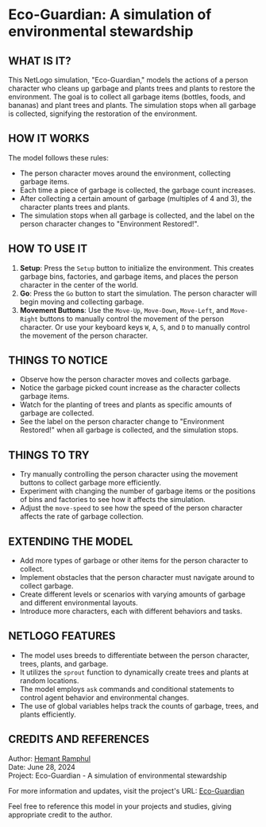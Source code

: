 # Eco-Guardian: A simulation of environmental stewardship

## WHAT IS IT?

This NetLogo simulation, "Eco-Guardian," models the actions of a person character who cleans up garbage and plants trees and plants to restore the environment. The goal is to collect all garbage items (bottles, foods, and bananas) and plant trees and plants. The simulation stops when all garbage is collected, signifying the restoration of the environment.

## HOW IT WORKS

The model follows these rules:
- The person character moves around the environment, collecting garbage items.
- Each time a piece of garbage is collected, the garbage count increases.
- After collecting a certain amount of garbage (multiples of 4 and 3), the character plants trees and plants.
- The simulation stops when all garbage is collected, and the label on the person character changes to "Environment Restored!".

## HOW TO USE IT

1. **Setup**: Press the `Setup` button to initialize the environment. This creates garbage bins, factories, and garbage items, and places the person character in the center of the world.
2. **Go**: Press the `Go` button to start the simulation. The person character will begin moving and collecting garbage.
3. **Movement Buttons**: Use the `Move-Up`, `Move-Down`, `Move-Left`, and `Move-Right` buttons to manually control the movement of the person character. Or use your keyboard keys `W`, `A`, `S`, and `D` to manually control the movement of the person character.

## THINGS TO NOTICE

- Observe how the person character moves and collects garbage.
- Notice the garbage picked count increase as the character collects garbage items.
- Watch for the planting of trees and plants as specific amounts of garbage are collected.
- See the label on the person character change to "Environment Restored!" when all garbage is collected, and the simulation stops.

## THINGS TO TRY

- Try manually controlling the person character using the movement buttons to collect garbage more efficiently.
- Experiment with changing the number of garbage items or the positions of bins and factories to see how it affects the simulation.
- Adjust the `move-speed` to see how the speed of the person character affects the rate of garbage collection.

## EXTENDING THE MODEL

- Add more types of garbage or other items for the person character to collect.
- Implement obstacles that the person character must navigate around to collect garbage.
- Create different levels or scenarios with varying amounts of garbage and different environmental layouts.
- Introduce more characters, each with different behaviors and tasks.

## NETLOGO FEATURES

- The model uses breeds to differentiate between the person character, trees, plants, and garbage.
- It utilizes the `sprout` function to dynamically create trees and plants at random locations.
- The model employs `ask` commands and conditional statements to control agent behavior and environmental changes.
- The use of global variables helps track the counts of garbage, trees, and plants efficiently.

## CREDITS AND REFERENCES

Author: [Hemant Ramphul](https://github.com/hemantramphul/)<br/>
Date: June 28, 2024  
Project: Eco-Guardian - A simulation of environmental stewardship

For more information and updates, visit the project's URL: [Eco-Guardian](https://github.com/hemantramphul/eco-guardian/)

Feel free to reference this model in your projects and studies, giving appropriate credit to the author.
